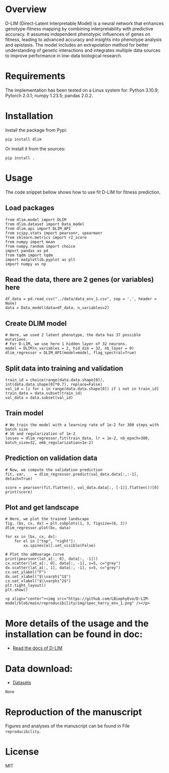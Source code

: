 Overview
========

D-LIM (Direct-Latent Interpretable Model) is a neural network that
enhances genotype-fitness mapping by combining interpretability with
predictive accuracy. It assumes independent phenotypic influences of
genes on fitness, leading to advanced accuracy and insights into
phenotype analysis and epistasis. The model includes an extrapolation
method for better understanding of genetic interactions and integrates
multiple data sources to improve performance in low-data biological
research.

Requirements
============

The implementation has been tested on a Linux system for: Python 3.10.9;
Pytorch 2.0.1; numpy 1.23.5; pandas 2.0.2.

Installation
============

Install the package from Pypi:

``` {.bash}
pip install dlim
```

Or install it from the sources:

``` {.bash}
pip install .
```

Usage
=====

The code snippet bellow shows how to use fit D-LIM for fitness
prediction.

Load packages
-------------

``` {.python results="output"}
from dlim.model import DLIM 
from dlim.dataset import Data_model
from dlim.api import DLIM_API
from scipy.stats import pearsonr, spearmanr
from sklearn.metrics import r2_score
from numpy import mean
from numpy.random import choice
import pandas as pd
from tqdm import tqdm  
import matplotlib.pyplot as plt 
import numpy as np 
```

Read the data, there are 2 genes (or variables) here
----------------------------------------------------

    df_data = pd.read_csv("../data/data_env_1.csv", sep = ',', header = None)
    data = Data_model(data=df_data, n_variables=2)

Create DLIM model
-----------------

    # Here, we used 2 latent phenotype, the data has 37 possible mutations.
    # For D-LIM, we use here 1 hidden layer of 32 neurons.
    model = DLIM(n_variables = 2, hid_dim = 32, nb_layer = 0)
    dlim_regressor = DLIM_API(model=model, flag_spectral=True)

Split data into training and validation
---------------------------------------

    train_id = choice(range(data.data.shape[0]), int(data.data.shape[0]*0.7), replace=False)
    val_id = [i for i in range(data.data.shape[0]) if i not in train_id]
    train_data = data.subset(train_id)
    val_data = data.subset(val_id)

Train model
-----------

    # We train the model with a learning rate of 1e-2 for 300 steps with batch size
    # 16 and regularization of 1e-2
    losses = dlim_regressor.fit(train_data, lr = 1e-2, nb_epoch=300, batch_size=32, emb_regularization=1e-2)

Prediction on validation data
-----------------------------

    # Now, we compute the validation prediction
    fit, var, _  = dlim_regressor.predict(val_data.data[:,:-1], detach=True) 

    score = pearsonr(fit.flatten(), val_data.data[:, [-1]].flatten())[0]
    print(score)

Plot and get landscape
----------------------

    # Here, we plot the trained landscape
    fig, (bx, cx, dx) = plt.subplots(1, 3, figsize=(6, 2))
    dlim_regressor.plot(bx, data)

    for xx in [bx, cx, dx]:
        for el in ["top", "right"]:
            xx.spines[el].set_visible(False)

    # Plot the a00verage curve
    print(pearsonr(lat_a[:, 0], data[:, -1]))
    cx.scatter(lat_a[:, 0], data[:, -1], s=5, c="grey")
    dx.scatter(lat_a[:, 1], data[:, -1], s=5, c="grey")
    cx.set_ylabel("F")
    dx.set_xlabel("$\\varphi^1$")
    cx.set_xlabel("$\\varphi^2$")
    plt.tight_layout()
    plt.show()

```{=html}
<p align="center"><img src="https://github.com/LBiophyEvo/D-LIM-model/blob/main/reproducibility/img/spec_harry_env_1.png" /></p>
```
More details of the usage and the installation can be found in doc:
===================================================================

-   [Read the docs of D-LIM](https://d-lim.readthedocs.io/en/latest/)

Data download:
==============

-   [Datasets](https://drive.google.com/drive/folders/1hwixojm3thyYpf8X6qPG7NIvxQseFDKz?usp=sharing)

``` {.example}
None
```

Reproduction of the manuscript
==============================

Figures and analyses of the manuscript can be found in File
`reproducibility`.

License
=======

MIT
